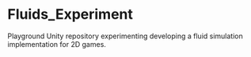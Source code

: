 # Fluids_Experiment
Playground Unity repository experimenting developing a fluid simulation implementation for 2D games.
